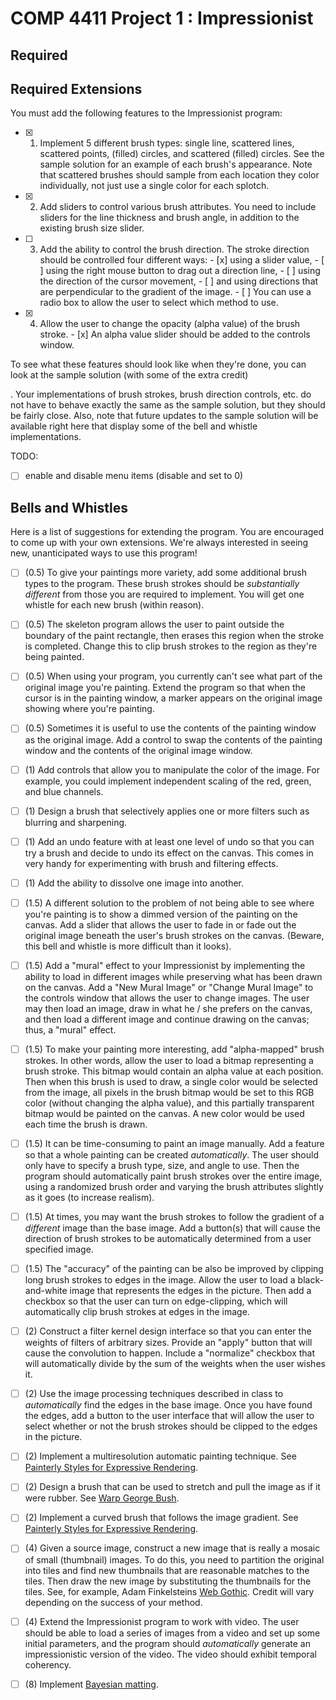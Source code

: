 # COMP 4411 Project 1 : Impressionist

## Required

## Required Extensions

You must add the following features to the Impressionist program:

- [x] 1. Implement 5 different brush types: single line, scattered lines, scattered points, (filled) circles, and scattered (filled) circles. See the sample solution for an example of each brush's appearance. Note that scattered brushes should sample from each location they color individually, not just use a single color for each splotch.
- [x] 2. Add sliders to control various brush attributes. You need to include sliders for the line thickness and brush angle, in addition to the existing brush size slider.
- [ ] 3. Add the ability to control the brush direction. The stroke direction should be controlled four different ways: 
         - [x] using a slider value, 
         - [ ] using the right mouse button to drag out a direction line, 
         - [ ] using the direction of the cursor movement, 
         - [ ] and using directions that are perpendicular to the gradient of the image. 
         - [ ] You can use a radio box to allow the user to select which method to use.
- [x] 4. Allow the user to change the opacity (alpha value) of the brush stroke. 
         - [x] An alpha value slider should be added to the controls window.

To see what these features should look like when they're done, you can look at the sample solution (with some of the extra credit) 

. Your implementations of brush strokes, brush direction controls, etc. do not have to behave exactly the same as the sample solution, but they should be fairly close. Also, note that future updates to the sample solution will be available right here that display some of the bell and whistle implementations.

TODO:

- [ ] enable and disable menu items (disable and set to 0)

## Bells and Whistles

Here is a list of suggestions for extending the program. You are encouraged to come up with your own extensions. We're always interested in seeing new, unanticipated ways to use this program! 

- [ ] (0.5) To give your paintings more variety, add some additional brush types to the program. These brush strokes should be *substantially different* from those you are required to implement. You will get one whistle for each new brush (within reason).

- [ ] (0.5) The skeleton program allows the user to paint outside the boundary of the paint rectangle, then erases this region when the stroke is completed. Change this to clip brush strokes to the region as they're being painted.

- [ ] (0.5) When using your program, you currently can't see what part of the original image you're painting. Extend the program so that when the cursor is in the painting window, a marker appears on the original image showing where you're painting.

- [ ] (0.5) Sometimes it is useful to use the contents of the painting window as the original image. Add a control to swap the contents of the painting window and the contents of the original image window.

- [ ] (1) Add controls that allow you to manipulate the color of the image. For example, you could implement independent scaling of the red, green, and blue channels.

- [ ] (1) Design a brush that selectively applies one or more filters such as blurring and sharpening.

- [ ] (1) Add an undo feature with at least one level of undo so that you can try a brush and decide to undo its effect on the canvas. This comes in very handy for experimenting with brush and filtering effects.

- [ ] (1) Add the ability to dissolve one image into another.

- [ ] (1.5) A different solution to the problem of not being able to see where you're painting is to show a dimmed version of the painting on the canvas. Add a slider that allows the user to fade in or fade out the original image beneath the user's brush strokes on the canvas. (Beware, this bell and whistle is more difficult than it looks).

- [ ] (1.5) Add a "mural" effect to your Impressionist by implementing the ability to load in different images while preserving what has been drawn on the canvas. Add a "New Mural Image" or "Change Mural Image" to the controls window that allows the user to change images. The user may then load an image, draw in what he / she prefers on the canvas, and then load a different image and continue drawing on the canvas; thus, a "mural" effect.

- [ ] (1.5) To make your painting more interesting, add "alpha-mapped" brush strokes. In other words, allow the user to load a bitmap representing a brush stroke. This bitmap would contain an alpha value at each position. Then when this brush is used to draw, a single color would be selected from the image, all pixels in the brush bitmap would be set to this RGB color (without changing the alpha value), and this partially transparent bitmap would be painted on the canvas. A new color would be used each time the brush is drawn.

- [ ] (1.5) It can be time-consuming to paint an image manually. Add a feature so that a whole painting can be created *automatically*. The user should only have to specify a brush type, size, and angle to use. Then the program should automatically paint brush strokes over the entire image, using a randomized brush order and varying the brush attributes slightly as it goes (to increase realism).

- [ ] (1.5) At times, you may want the brush strokes to follow the gradient of a *different* image than the base image. Add a button(s) that will cause the direction of brush strokes to be automatically determined from a user specified image.

- [ ] (1.5) The "accuracy" of the painting can be also be improved by clipping long brush strokes to edges in the image. Allow the user to load a black-and-white image that represents the edges in the picture. Then add a checkbox so that the user can turn on edge-clipping, which will automatically clip brush strokes at edges in the image.

- [ ] (2) Construct a filter kernel design interface so that you can enter the weights of filters of arbitrary sizes. Provide an "apply" button that will cause the convolution to happen. Include a "normalize" checkbox that will automatically divide by the sum of the weights when the user wishes it.

- [ ] (2) Use the image processing techniques described in class to *automatically* find the edges in the base image. Once you have found the edges, add a button to the user interface that will allow the user to select whether or not the brush strokes should be clipped to the edges in the picture.

- [ ] (2) Implement a multiresolution automatic painting technique. See [Painterly Styles for Expressive Rendering](http://mrl.nyu.edu/projects/npr/painterly/).

- [ ] (2) Design a brush that can be used to stretch and pull the image as if it were rubber. See [Warp George Bush](http://mostfungames.com/warp-george-bush.htm).

- [ ] (2) Implement a curved brush that follows the image gradient. See [Painterly Styles for Expressive Rendering](http://mrl.nyu.edu/projects/npr/painterly/).

- [ ] (4) Given a source image, construct a new image that is really a mosaic of small (thumbnail) images. To do this, you need to partition the original into tiles and find new thumbnails that are reasonable matches to the tiles. Then draw the new image by substituting the thumbnails for the tiles. See, for example, Adam Finkelsteins [Web Gothic](http://www.cs.princeton.edu/~af/cool/webgothic.html). Credit will vary depending on the success of your method.

- [ ] (4) Extend the Impressionist program to work with video. The user should be able to load a series of images from a video and set up some initial parameters, and the program should *automatically* generate an impressionistic version of the video. The video should exhibit temporal coherency. 

- [ ] (8) Implement [Bayesian matting](http://grail.cs.washington.edu/projects/digital-matting/image-matting/).


